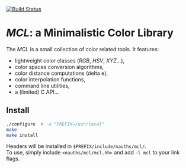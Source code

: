 [![Build Status](https://travis-ci.org/nicuveo/MCL.svg?branch=master)](https://travis-ci.org/nicuveo/MCL)

*MCL*: a Minimalistic Color Library
===================================

The *MCL* is a small collection of color related tools. It features:
  * lightweight color classes (*RGB*, *HSV*, *XYZ*...),
  * color spaces conversion algorithms,
  * color distance computations (delta e),
  * color interpolation functions,
  * command line utilities,
  * a (limited) C API...


Install
-------

``` bash
./configure  # -a "PREFIX=/usr/local"
make
make install
```

Headers will be installed in `$PREFIX/include/nauths/mcl/`.  
To use, simply include `<nauths/mcl/mcl.hh>` and add `-l mcl` to your link flags.
